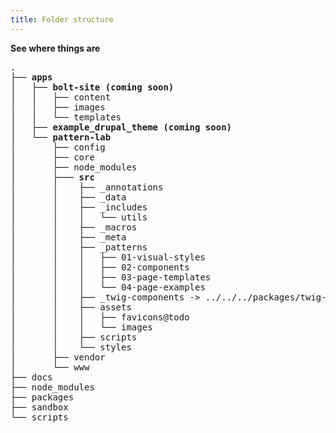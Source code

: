 ```yaml
---
title: Folder structure
---
```


**See where things are**

<pre>
.
├── <strong>apps</strong>
│   ├── <strong>bolt-site (coming soon)</strong>
│   │   ├── content
│   │   ├── images
│   │   └── templates
│   ├── <strong>example_drupal_theme (coming soon)</strong>
│   └── <strong>pattern-lab</strong>
│       ├── config
│       ├── core
│       ├── node_modules
│       ├─── <strong>src</strong>
│       │    ├── _annotations
│       │    ├── _data
│       │    ├── _includes
│       │    │   └── utils
│       │    ├── _macros
│       │    ├── _meta
│       │    ├── _patterns
│       │    │   ├── 01-visual-styles
│       │    │   ├── 02-components
│       │    │   ├── 03-page-templates
│       │    │   └── 04-page-examples
│       │    ├── _twig-components -> ../../../packages/twig-extensions
│       │    ├── assets
│       │    │   ├── favicons@todo
│       │    │   └── images
│       │    ├── scripts
│       │    └── styles
│       ├── vendor
│       └── www
├── docs
├── node_modules
├── packages
├── sandbox
└── scripts
</pre>
